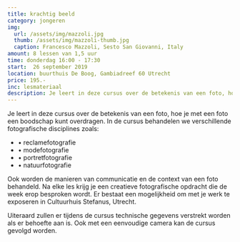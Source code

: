 ```yaml
---
title: krachtig beeld
category: jongeren
img: 
  url: /assets/img/mazzoli.jpg
  thumb: /assets/img/mazzoli-thumb.jpg
  caption: Francesco Mazzoli, Sesto San Giovanni, Italy
amount: 8 lessen van 1,5 uur
time: donderdag 16:00 - 17:30
start:  26 september 2019
location: buurthuis De Boog, Gambiadreef 60 Utrecht 
price: 195.-
inc: lesmateriaal
description: Je leert in deze cursus over de betekenis van een foto, hoe je met een foto een boodschap kunt overdragen. Ook worden de manieren van communicatie en de context van een foto behandeld.
---
```


Je leert in deze cursus over de betekenis van een foto, hoe je met een foto een boodschap kunt overdragen. In de cursus behandelen we verschillende fotografische disciplines zoals:
- • reclamefotografie
- • modefotografie
- • portretfotografie
- • natuurfotografie 

Ook worden de manieren van communicatie en de context van een foto behandeld.
Na elke les krijg je een creatieve fotografische opdracht die de week erop besproken wordt. Er bestaat een mogelijkheid om met je werk te exposeren in Cultuurhuis Stefanus, Utrecht. 

Uiteraard zullen er tijdens de cursus technische gegevens verstrekt worden als er behoefte aan is. Ook met een eenvoudige camera kan de cursus gevolgd worden.